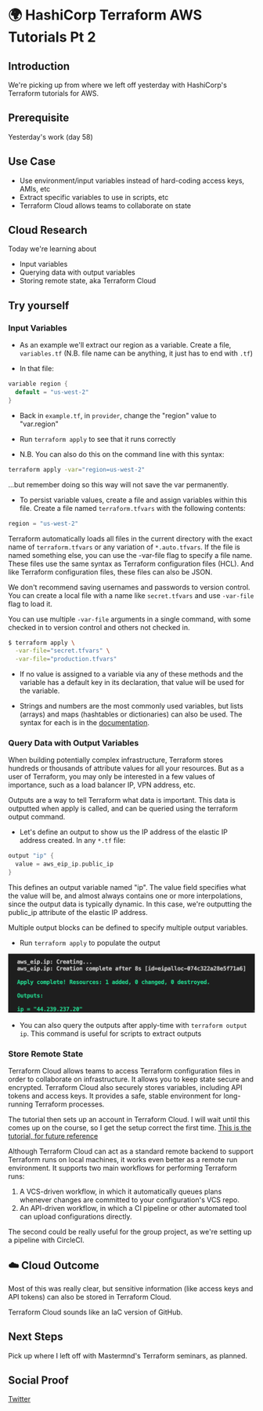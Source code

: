 # 🌍 HashiCorp Terraform AWS Tutorials Pt 2

## Introduction

We're picking up from where we left off yesterday with HashiCorp's Terraform tutorials for AWS.

## Prerequisite

Yesterday's work (day 58)

## Use Case

- Use environment/input variables instead of hard-coding access keys, AMIs, etc
- Extract specific variables to use in scripts, etc
- Terraform Cloud allows teams to collaborate on state

## Cloud Research

Today we're learning about

- Input variables
- Querying data with output variables
- Storing remote state, aka Terraform Cloud

## Try yourself

### Input Variables

- As an example we'll extract our region as a variable. Create a file, `variables.tf` (N.B. file name can be anything, it just has to end with `.tf`)

- In that file:

```go
variable region {
  default = "us-west-2"
}
```

- Back in `example.tf`, in `provider`, change the "region" value to "var.region"

- Run `terraform apply` to see that it runs correctly

- N.B. You can also do this on the command line with this syntax:

```bash
terraform apply -var="region=us-west-2"
```

...but remember doing so this way will not save the var permanently.

- To persist variable values, create a file and assign variables within this file. Create a file named `terraform.tfvars` with the following contents:

```go
region = "us-west-2"
```

Terraform automatically loads all files in the current directory with the exact name of `terraform.tfvars` or any variation of `*.auto.tfvars`. If the file is named something else, you can use the -var-file flag to specify a file name. These files use the same syntax as Terraform configuration files (HCL). And like Terraform configuration files, these files can also be JSON.

We don't recommend saving usernames and passwords to version control. You can create a local file with a name like `secret.tfvars` and use `-var-file` flag to load it.

You can use multiple `-var-file` arguments in a single command, with some checked in to version control and others not checked in.

```bash
$ terraform apply \
  -var-file="secret.tfvars" \
  -var-file="production.tfvars"
```

- If no value is assigned to a variable via any of these methods and the variable has a default key in its declaration, that value will be used for the variable.

- Strings and numbers are the most commonly used variables, but lists (arrays) and maps (hashtables or dictionaries) can also be used. The syntax for each is in the [documentation](https://learn.hashicorp.com/tutorials/terraform/aws-variables?in=terraform/aws-get-started).

### Query Data with Output Variables

When building potentially complex infrastructure, Terraform stores hundreds or thousands of attribute values for all your resources. But as a user of Terraform, you may only be interested in a few values of importance, such as a load balancer IP, VPN address, etc.

Outputs are a way to tell Terraform what data is important. This data is outputted when apply is called, and can be queried using the terraform output command.

- Let's define an output to show us the IP address of the elastic IP address created. In any `*.tf` file:

```go
output "ip" {
  value = aws_eip_ip.public_ip
}
```

This defines an output variable named "ip". The value field specifies what the value will be, and almost always contains one or more interpolations, since the output data is typically dynamic. In this case, we're outputting the public_ip attribute of the elastic IP address.

Multiple output blocks can be defined to specify multiple output variables.

- Run `terraform apply` to populate the output

![public ip](/Journey/059/public_ip.png)

- You can also query the outputs after apply-time with `terraform output ip`. This command is useful for scripts to extract outputs

### Store Remote State

Terraform Cloud allows teams to access Terraform configuration files in order to collaborate on infrastructure. It allows you to keep state secure and encrypted. Terraform Cloud also securely stores variables, including API tokens and access keys. It provides a safe, stable environment for long-running Terraform processes.

The tutorial then sets up an account in Terraform Cloud. I will wait until this comes up on the course, so I get the setup correct the first time. [This is the tutorial, for future reference](https://learn.hashicorp.com/tutorials/terraform/aws-remote?in=terraform/aws-get-started)

Although Terraform Cloud can act as a standard remote backend to support Terraform runs on local machines, it works even better as a remote run environment. It supports two main workflows for performing Terraform runs:

1. A VCS-driven workflow, in which it automatically queues plans whenever changes are committed to your configuration's VCS repo.
2. An API-driven workflow, in which a CI pipeline or other automated tool can upload configurations directly.

The second could be really useful for the group project, as we're setting up a pipeline with CircleCI.

## ☁️ Cloud Outcome

Most of this was really clear, but sensitive information (like access keys and API tokens) can also be stored in Terraform Cloud.

Terraform Cloud sounds like an IaC version of GitHub.

## Next Steps

Pick up where I left off with Mastermnd's Terraform seminars, as planned.

## Social Proof

[Twitter](https://twitter.com/_notwaving/status/1348602456591245318?s=20)
